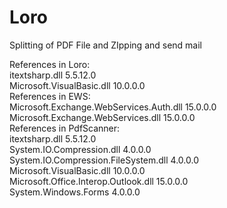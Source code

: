# Loro
Splitting of PDF File and ZIpping and send mail

References in Loro: <br>
  itextsharp.dll 5.5.12.0<br>
  Microsoft.VisualBasic.dll 10.0.0.0<br>
References in EWS:<br>
  Microsoft.Exchange.WebServices.Auth.dll 15.0.0.0<br>
  Microsoft.Exchange.WebServices.dll 15.0.0.0<br>
References in PdfScanner:<br>
  itextsharp.dll 5.5.12.0<br>
  System.IO.Compression.dll 4.0.0.0<br>
  System.IO.Compression.FileSystem.dll 4.0.0.0<br>
  Microsoft.VisualBasic.dll 10.0.0.0<br>
  Microsoft.Office.Interop.Outlook.dll 15.0.0.0<br>
  System.Windows.Forms 4.0.0.0<br>
